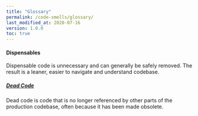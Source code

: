 ```yaml
---
title: "Glossary"
permalink: /code-smells/glossary/
last_modified_at: 2020-07-16
version: 1.0.0
toc: true
---
```

#### Dispensables
Dispensable code is unnecessary and can generally be safely removed. The result is a leaner, easier to navigate and
understand codebase.

##### [Dead Code](/code-smells/dispensables/dead-code/)
Dead code is code that is no longer referenced by other parts of the production codebase, often because it has been made
obsolete.